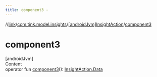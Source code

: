 ```yaml
---
title: component3 -
---
```

//[link](../../index.md)/[com.tink.model.insights](../index.md)/[[androidJvm]InsightAction](index.md)/[component3](component3.md)



# component3  
[androidJvm]  
Content  
operator fun [component3](component3.md)(): [InsightAction.Data](-data/index.md)  



